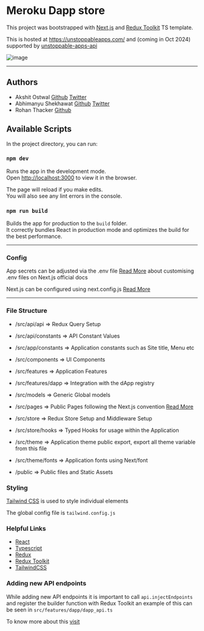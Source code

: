 # Meroku Dapp store

This project was bootstrapped with [Next.js](https://nextjs.org/) and [Redux Toolkit](https://redux-toolkit.js.org/) TS template.

This is hosted at https://unstoppableapps.com/ and (coming in Oct 2024) supported by [unstoppable-apps-api](https://github.com/unstoppabledomains/unstoppable-apps-api)

![image](https://github.com/user-attachments/assets/b5b20a33-1048-4c3f-9931-c438340c3d2d)



---

## Authors

- Akshit Ostwal [Github](https://github.com/AkshitOstwal) [Twitter](https://twitter.com/Akshitostwal)
- Abhimanyu Shekhawat [Github](https://github.com/abhimanyu121) [Twitter](https://twitter.com/sokkkkaaa)
- Rohan Thacker [Github](https://github.com/rohanthacker)

## Available Scripts

In the project directory, you can run:

### `npm dev`

Runs the app in the development mode.\
Open [http://localhost:3000](http://localhost:3000) to view it in the browser.

The page will reload if you make edits.\
You will also see any lint errors in the console.

### `npm run build`

Builds the app for production to the `build` folder.\
It correctly bundles React in production mode and optimizes the build for the best performance.

---

### Config

App secrets can be adjusted via the .env file [Read More](https://nextjs.org/docs/pages/building-your-application/configuring/environment-variables) about customising
.env files on Next.js official docs

Next.js can be configured using next.config.js [Read More](https://nextjs.org/docs/pages/api-reference/next-config-js)

---

### File Structure

- /src/api/api => Redux Query Setup
- /src/api/constants => API Constant Values

- /src/app/constants => Application constants such as Site title, Menu etc

- /src/components => UI Components

- /src/features => Application Features
- /src/features/dapp => Integration with the dApp registry

- /src/models => Generic Global models

- /src/pages => Public Pages following the Next.js convention [Read More](https://nextjs.org/docs/getting-started/project-structure#pages-routing-conventions)

- /src/store => Redux Store Setup and Middleware Setup
- /src/store/hooks => Typed Hooks for usage within the Application

- /src/theme => Application theme public export, export all theme variable from this file
- /src/theme/fonts => Application fonts using Next/font

- /public => Public files and Static Assets

### Styling

[Tailwind CSS](https://tailwindcss.com/docs/installation) is used to style individual elements

The global config file is `tailwind.config.js`

### Helpful Links

- [React](https://react.dev/)
- [Typescript](https://www.typescriptlang.org/)
- [Redux](https://redux.js.org/)
- [Redux Toolkit](https://redux-toolkit.js.org/)
- [TailwindCSS](https://tailwindcss.com)

### Adding new API endpoints

While adding new API endpoints it is important to call `api.injectEndpoints` and register the builder function with
Redux Toolkit an example of this can be seen in `src/features/dapp/dapp_api.ts`

To know more about this [visit](https://redux-toolkit.js.org/rtk-query/usage/code-splitting)

